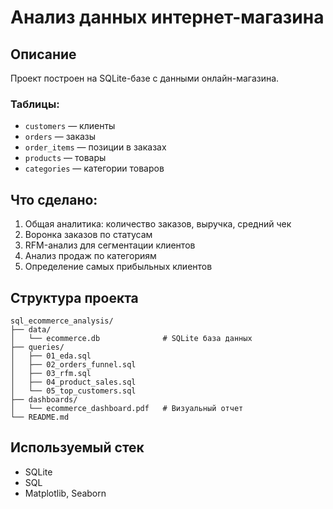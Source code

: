 # Анализ данных интернет-магазина

## Описание
Проект построен на SQLite-базе с данными онлайн-магазина.

### Таблицы:
- `customers` — клиенты
- `orders` — заказы
- `order_items` — позиции в заказах
- `products` — товары
- `categories` — категории товаров

## Что сделано:
1. Общая аналитика: количество заказов, выручка, средний чек
2. Воронка заказов по статусам
3. RFM-анализ для сегментации клиентов
4. Анализ продаж по категориям
5. Определение самых прибыльных клиентов

## Структура проекта
```
sql_ecommerce_analysis/
├── data/
│   └── ecommerce.db              # SQLite база данных
├── queries/
│   ├── 01_eda.sql
│   ├── 02_orders_funnel.sql
│   ├── 03_rfm.sql
│   ├── 04_product_sales.sql
│   └── 05_top_customers.sql
├── dashboards/
│   └── ecommerce_dashboard.pdf   # Визуальный отчет
└── README.md
```

## Используемый стек
- SQLite
- SQL
- Matplotlib, Seaborn